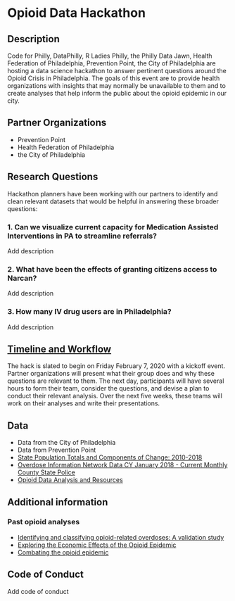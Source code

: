# Opioid Data Hackathon

## Description

Code for Philly, DataPhilly, R Ladies Philly, the Philly Data Jawn, Health Federation of Philadelphia, Prevention Point, the City of Philadelphia are hosting a data science hackathon to answer pertinent questions around the Opioid Crisis in Philadelphia. The goals of this event are to provide health organizations with insights that may normally be unavailable to them and to create analyses that help inform the public about the opioid epidemic in our city.

## Partner Organizations

- Prevention Point
- Health Federation of Philadelphia
- the City of Philadelphia

## Research Questions

Hackathon planners have been working with our partners to identify and clean relevant datasets that would be helpful in answering these broader questions:

### 1. Can we visualize current capacity for Medication Assisted Interventions in PA to streamline referrals?

Add description

### 2. What have been the effects of granting citizens access to Narcan?

Add description

### 3. How many IV drug users are in Philadelphia?

Add description

## [Timeline and Workflow](https://codeforphilly.org/events/datahack2020)

The hack is slated to begin on Friday February 7, 2020 with a kickoff event. Partner organizations will present what their group does and why these questions are relevant to them. The next day, participants will have several hours to form their team, consider the questions, and devise a plan to conduct their relevant analysis. Over the next five weeks, these teams will work on their analyses and write their presentations.

## Data

- Data from the City of Philadelphia
- Data from Prevention Point
- [State Population Totals and Components of Change: 2010-2018](https://www.census.gov/data/datasets/time-series/demo/popest/2010s-state-total.html#par_textimage_1873399417)
- [Overdose Information Network Data CY January 2018 - Current Monthly County State Police](https://data.pa.gov/Opioid-Related/Overdose-Information-Network-Data-CY-January-2018-/hbkk-dwy3)
- [Opioid Data Analysis and Resources](https://www.cdc.gov/drugoverdose/data/analysis.html)

## Additional information

### Past opioid analyses

- [Identifying and classifying opioid-related overdoses: A validation study](https://www-ncbi-nlm-nih-gov.libproxy.temple.edu/pubmed/31020755)
- [Exploring the Economic Effects of the Opioid Epidemic](https://www.philadelphiafed.org/-/media/research-and-data/publications/economic-insights/2019/q2/eiq219-opioid-impact.pdf?la=en)
- [Combating the opioid epidemic](https://www.phila.gov/programs/combating-the-opioid-epidemic/reports-and-data/opioid-misuse-and-overdose-data/)

## Code of Conduct

Add code of conduct
